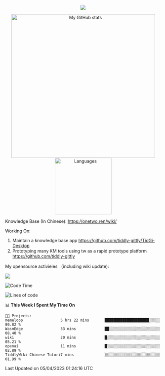 <a href="https://github.com/linonetwo">
    <p align="center">
        <img src="https://github-profile-trophy.vercel.app/?username=linonetwo&column=7&theme=onedark"/>
    </p>
</a>
<a align="center" href="https://github.com/linonetwo">
  <p align="center">
    <img src="https://github-readme-stats.vercel.app/api?username=linonetwo&show_icons=true&count_private=true" alt="My GitHub stats" width="465"/>
    <img src="https://github-readme-stats.vercel.app/api/top-langs/?username=linonetwo&layout=compact&langs_count=10" alt="Languages" height="183">
  </p>
</a>

Knowledge Base (In Chinese): https://onetwo.ren/wiki/

Working On: 

1. Maintain a knowledge base app https://github.com/tiddly-gittly/TidGi-Desktop
1. Prototyping many KM tools using tw as a rapid prototype platform https://github.com/tiddly-gittly

My opensource activieies （including wiki update):

![](https://visitor-badge.glitch.me/badge?page_id=linonetwo.linonetwo)

<!--START_SECTION:waka-->
![Code Time](http://img.shields.io/badge/Code%20Time-1%2C658%20hrs%206%20mins-blue)

![Lines of code](https://img.shields.io/badge/From%20Hello%20World%20I%27ve%20Written-46.8%20million%20lines%20of%20code-blue)

📊 **This Week I Spent My Time On** 

```text
🐱‍💻 Projects: 
memeloop                 5 hrs 22 mins       ████████████████████░░░░░   80.82 % 
WasmEdge                 33 mins             ██░░░░░░░░░░░░░░░░░░░░░░░   08.40 % 
wiki                     20 mins             █░░░░░░░░░░░░░░░░░░░░░░░░   05.21 % 
openai                   11 mins             █░░░░░░░░░░░░░░░░░░░░░░░░   02.89 % 
TiddlyWiki-Chinese-Tutori7 mins              ░░░░░░░░░░░░░░░░░░░░░░░░░   01.99 % 
```


 Last Updated on 05/04/2023 01:24:16 UTC
<!--END_SECTION:waka-->
